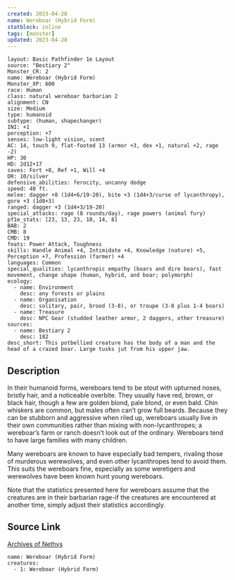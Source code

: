 ```yaml
---
created: 2023-04-28
name: Wereboar (Hybrid Form)
statblock: inline
tags: [monster]
updated: 2023-04-28
---
```

```statblock
layout: Basic Pathfinder 1e Layout
source: "Bestiary 2"
Monster_CR: 2
name: Wereboar (Hybrid Form)
Monster_XP: 600
race: Human
class: natural wereboar barbarian 2
alignment: CN
size: Medium
type: humanoid
subtype: (human, shapechanger)
INI: +1
perception: +7
senses: low-light vision, scent
AC: 14, touch 9, flat-footed 13 (armor +3, dex +1, natural +2, rage -2)
HP: 30
HD: 2d12+17
saves: Fort +8, Ref +1, Will +4
DR: 10/silver
defensive_abilities: ferocity, uncanny dodge
speed: 40 ft.
melee: dagger +8 (1d4+6/19-20), bite +3 (1d4+3/curse of lycanthropy), gore +3 (1d8+3)
ranged: dagger +3 (1d4+3/19-20)
special_attacks: rage (8 rounds/day), rage powers (animal fury)
pf1e_stats: [23, 13, 23, 10, 14, 8]
BAB: 2
CMB: 8
CMD: 19
feats: Power Attack, Toughness
skills: Handle Animal +4, Intimidate +4, Knowledge (nature) +5, Perception +7, Profession (farmer) +4
languages: Common
special_qualities: lycanthropic empathy (boars and dire boars), fast movement, change shape (human, hybrid, and boar; polymorph)
ecology:
  - name: Environment
    desc: any forests or plains
  - name: Organisation
    desc: solitary, pair, brood (3-8), or troupe (3-8 plus 1-4 boars)
  - name: Treasure
    desc: NPC Gear (studded leather armor, 2 daggers, other treasure)
sources:
  - name: Bestiary 2
    desc: 182
desc_short: This potbellied creature has the body of a man and the head of a crazed boar. Large tusks jut from his upper jaw.
```
## Description
In their humanoid forms, wereboars tend to be stout with upturned noses, bristly hair, and a noticeable overbite. They usually have red, brown, or black hair, though a few are golden blond, pale blond, or even bald. Chin whiskers are common, but males often can’t grow full beards. Because they can be stubborn and aggressive when riled up, wereboars usually live in their own communities rather than mixing with non-lycanthropes; a wereboar’s farm or ranch doesn’t look out of the ordinary. Wereboars tend to have large families with many children.

Many wereboars are known to have especially bad tempers, rivaling those of murderous werewolves, and even other lycanthropes tend to avoid them. This suits the wereboars fine, especially as some weretigers and werewolves have been known hunt young wereboars.

Note that the statistics presented here for wereboars assume that the creatures are in their barbarian rage-if the creatures are encountered at another time, simply adjust their statistics accordingly.
## Source Link
[Archives of Nethys](https://aonprd.com/MonsterDisplay.aspx?ItemName=Wereboar%20(Hybrid%20Form))
```encounter-table
name: Wereboar (Hybrid Form)
creatures:
  - 1: Wereboar (Hybrid Form)
```
